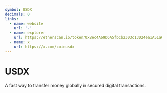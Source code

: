 ```yaml
---
symbol: USDX
decimals: 0
links:
  - name: website
    url: '-'
  - name: explorer
    url: https://etherscan.io/token/0xBec4A69D6A5fbCb2303c13D24ea1A51a6F19bd12
  - name: x
    url: https://x.com/coinusdx
---
```


# USDX

A fast way to transfer money globally in secured digital transactions.

